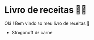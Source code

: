 # Livro de receitas :man_cook:

Olá ! Bem vindo ao meu livro de receitas :wave:

- Strogonoff de carne